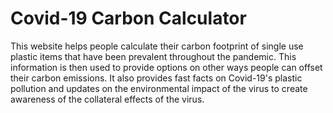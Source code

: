 # Covid-19 Carbon Calculator
This website helps people calculate their carbon footprint of single use plastic items that have been prevalent throughout the pandemic. This information is then used to provide options on other ways people can offset their carbon emissions. It also provides fast facts on Covid-19's plastic pollution and updates on the environmental impact of the virus to create awareness of the collateral effects of the virus.

